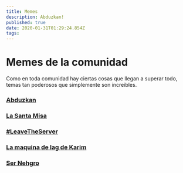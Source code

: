```yaml
---
title: Memes
description: Abduzkan!
published: true
date: 2020-01-31T01:29:24.854Z
tags: 
---
```


# Memes de la comunidad

Como en toda comunidad hay ciertas cosas que llegan a superar todo, temas tan poderosos que simplemente son increibles.

### [**Abduzkan**](./memes/abduzkangeneral)
### [**La Santa Misa**](./memes/la_santa_misa)
### [**#LeaveTheServer**](./memes/leaveserver)
### [**La maquina de lag de Karim**](./memes/maquina_de_lag_de_karim)
### [**Ser Nehgro**](./memes/nehgro)